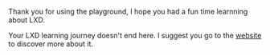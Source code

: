 Thank you for using the playground, I hope you had a fun time learnning about LXD.

Your LXD learning journey doesn't end here. I suggest you go to the [website](https://linuxcontainers.org) to discover more about it.